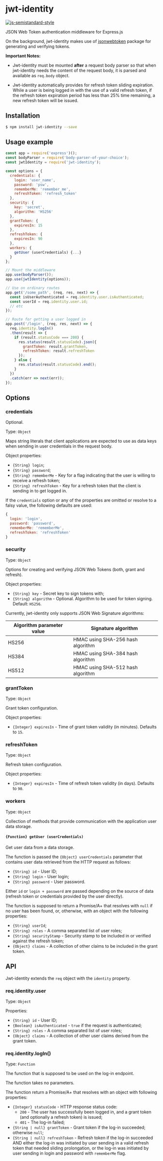 # jwt-identity

[![js-semistandard-style](https://img.shields.io/badge/code%20style-semistandard-brightgreen.svg?style=flat-square)](https://github.com/Flet/semistandard)

JSON Web Token authentication middleware for Express.js

On the background, jwt-identity makes use of [jsonwebtoken](https://www.npmjs.com/package/jsonwebtoken) package for generating and verifying tokens.

__Important Notes:__

* Jwt-identity must be mounted __after__ a request body parser so that when jwt-identity needs the content of the request body, it is parsed and available as `req.body` object.

* Jwt-identity automatically provides for refresh token sliding expiration. While a user is being logged in with the use of a valid refresh token, if the refresh token expiration period has less than 25% time remaining, a new refresh token will be issued.

## Installation

```bash
$ npm install jwt-identity --save
```

## Usage example

```javascript
const app = require('express')();
const bodyParser = require('body-parser-of-your-choice');
const jwtIdentity = require('jwt-identity');

const options = {
  credentials: {
    login: 'user_name',
    password: 'psw',
    rememberMe: 'remember_me',
    refreshToken: 'refresh_token'
  },
  security: {
    key: 'secret',
    algorithm: 'HS256'
  },
  grantToken: {
    expiresIn: 15
  },
  refreshToken: {
    expiresIn: 90
  },
  workers: {
    getUser (userCredentials) {...}
  }
};

// Mount the middleware
app.use(bodyParser());
app.use(jwtIdentity(options));

// Use on ordinary routes
app.get('/some_path', (req, res, next) => {
  const isUserAuthenticated = req.identity.user.isAuthenticated;
  const userId = req.identity.user.id;
  // etc
});

// Route for getting a user logged in
app.post('/login', (req, res, next) => {
  req.identity.logIn()
  .then(result => {
    if (result.statusCode === 200) {
      res.status(result.statusCode).json({
        grantToken: result.grantToken,
        refreshToken: result.refreshToken
      });
    } else {
      res.status(result.statusCode).end();
    }
  })
  .catch(err => next(err));
});
```

## Options

### credentials

Optional.

Type: `Object`

Maps string literals that client applications are expected to use as data keys when sending in user credentials in the request body.

Object properties:

* `{String} login`;
* `{String} password`;
* `{String} rememberMe` - Key for a flag indicating that the user is willing to receive a refresh token;
* `{String} refreshToken` - Key for a refresh token that the client is sending in to get logged in.

If the `credentials` option or any of the properties are omitted or resolve to a falsy value, the following defaults are used:

```javascript
{
  login: 'login',
  password: 'password',
  rememberMe: 'rememberMe',
  refreshToken: 'refreshToken'
}
```

### security

Type: `Object`

Options for creating and verifying JSON Web Tokens (both, grant and refresh).

Object properties:

* `{String} key` - Secret key to sign tokens with;
* `{String} algorithm` - Optional. Algorithm to be used for token signing. Default: `HS256`.


Currently, jwt-identity only supports JSON Web Signature algorithms:

|Algorithm parameter value| Signature algorithm
|--|--|
|HS256|HMAC using SHA-256 hash algorithm|
|HS384|HMAC using SHA-384 hash algorithm|
|HS512|HMAC using SHA-512 hash algorithm|


### grantToken

Type: `Object`

Grant token configuration.

Object properties:

* `{Integer} expiresIn` - Time of grant token validity (in minutes). Defaults to `15`.

### refreshToken

Type: `Object`

Refresh token configuration.

Object properties:

* `{Integer} expiresIn` - Time of refresh token validity (in days). Defaults to `90`.

### workers

Type: `Object`

Collection of methods that provide communication with the application user data storage.

#### `{Function} getUser (userCredentials)`

Get user data from a data storage.

The function is passed the `{Object} userCredentials` parameter that contains user data retrieved from the HTTP request as follows:

* `{String} id` - User ID;
* `{String} login` - User login;
* `{String} password` - User password.

Either `id` or `login + password` are passed depending on the source of data (refresh token or credentials provided by the user directly).

The function is supposed to return a Promise/A+ that resolves with `null` if no user has been found, or, otherwise, with an object with the following properties:

* `{String} userId`;
* `{String} roles` - A comma separated list of user roles;
* `{String} securityStamp` - Security stamp to be included in or verified against the refresh token;
* `{Object} claims` - A collection of other claims to be included in the grant token.

## API

Jwt-identity extends the `req` object with the `identity` property.

### req.identity.user

Type: `Object`

Properties:

* `{String} id` - User ID;
* `{Boolean} isAuthenticated` - `true` if the request is authenticated;
* `{String} roles` - A comma separated list of user roles;
* `{Object} claims` - A collection of other user claims derived from the grant token.

### req.identity.logIn()

Type: `Function`

The function that is supposed to be used on the log-in endpoint.

The function takes no parameters.

The function return a Promise/A+ that resolves with an object with following properties:

* `{Integer} statusCode` - HTTP response status code:
  * `200` - The user has successfully been logged in, and a grant token (and optionally a refresh token) is issued;
  * `401` - The log-in failed;
* `{String | null} grantToken` - Grant token if the log-in succeeded; otherwise `null`;
* `{String | null} refreshToken` - Refresh token if the log-in succeeded AND either the log-in was initiated by user sending in a valid refresh token that needed sliding prolongation, or the log-in was initiated by user sending in login and password with `rememberMe` flag.
